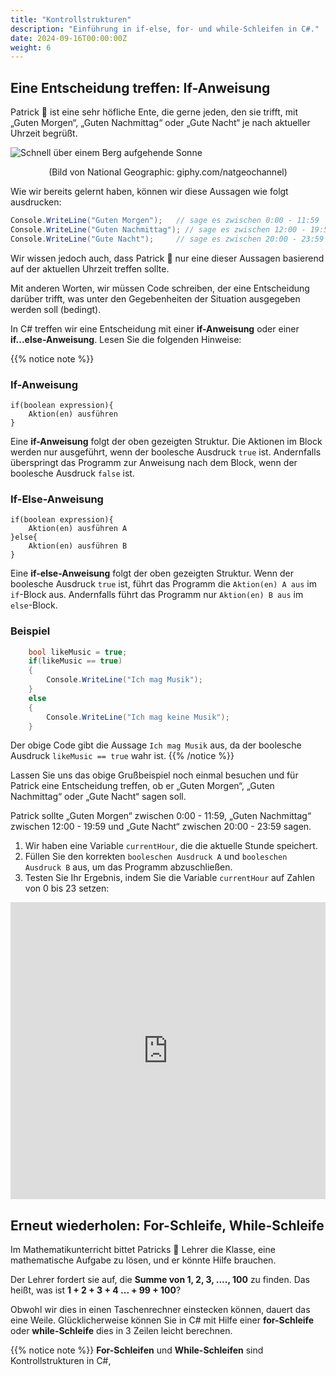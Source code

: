 ```yaml
---
title: "Kontrollstrukturen"
description: "Einführung in if-else, for- und while-Schleifen in C#."
date: 2024-09-16T00:00:00Z
weight: 6
---
```


## Eine Entscheidung treffen: If-Anweisung

Patrick 🐥 ist eine sehr höfliche Ente, die gerne jeden, den sie trifft, mit „Guten Morgen“, „Guten Nachmittag“ oder „Gute Nacht“ je nach aktueller Uhrzeit begrüßt.

![Schnell über einem Berg aufgehende Sonne](https://media.giphy.com/media/hpWrLS1RDBd5pwkgjy/giphy.gif)
<p style="text-align: center;">(Bild von National Geographic: giphy.com/natgeochannel)</p>

Wie wir bereits gelernt haben, können wir diese Aussagen wie folgt ausdrucken:

```C#
Console.WriteLine("Guten Morgen");   // sage es zwischen 0:00 - 11:59
Console.WriteLine("Guten Nachmittag"); // sage es zwischen 12:00 - 19:59
Console.WriteLine("Gute Nacht");     // sage es zwischen 20:00 - 23:59
```

Wir wissen jedoch auch, dass Patrick 🐥 nur eine dieser Aussagen basierend auf der aktuellen Uhrzeit treffen sollte.

Mit anderen Worten, wir müssen Code schreiben, der eine Entscheidung darüber trifft, was unter den Gegebenheiten der Situation ausgegeben werden soll (bedingt).

In C# treffen wir eine Entscheidung mit einer **if-Anweisung** oder einer **if...else-Anweisung**. Lesen Sie die folgenden Hinweise:

{{% notice note %}}
### If-Anweisung

```
if(boolean expression){
    Aktion(en) ausführen
}
```

Eine **if-Anweisung** folgt der oben gezeigten Struktur. Die Aktionen im Block werden nur ausgeführt, wenn der boolesche Ausdruck `true` ist. Andernfalls überspringt das Programm zur Anweisung nach dem Block, wenn der boolesche Ausdruck `false` ist.

### If-Else-Anweisung

```
if(boolean expression){
    Aktion(en) ausführen A
}else{
    Aktion(en) ausführen B
}
```

Eine **if-else-Anweisung** folgt der oben gezeigten Struktur. Wenn der boolesche Ausdruck `true` ist, führt das Programm die `Aktion(en) A aus` im `if`-Block aus. Andernfalls führt das Programm nur `Aktion(en) B aus` im `else`-Block.

### Beispiel

```C#
    bool likeMusic = true;
    if(likeMusic == true) 
    {
        Console.WriteLine("Ich mag Musik");
    } 
    else 
    {
        Console.WriteLine("Ich mag keine Musik");
    }   
```

Der obige Code gibt die Aussage `Ich mag Musik` aus, da der boolesche Ausdruck `likeMusic == true` wahr ist.
{{% /notice %}}

Lassen Sie uns das obige Grußbeispiel noch einmal besuchen und für Patrick eine Entscheidung treffen, ob er „Guten Morgen“, „Guten Nachmittag“ oder „Gute Nacht“ sagen soll.

Patrick sollte „Guten Morgen“ zwischen 0:00 - 11:59, „Guten Nachmittag“ zwischen 12:00 - 19:59 und „Gute Nacht“ zwischen 20:00 - 23:59 sagen.

1. Wir haben eine Variable `currentHour`, die die aktuelle Stunde speichert.
2. Füllen Sie den korrekten `booleschen Ausdruck A` und `booleschen Ausdruck B` aus, um das Programm abzuschließen.
3. Testen Sie Ihr Ergebnis, indem Sie die Variable `currentHour` auf Zahlen von 0 bis 23 setzen:

<iframe width="100%" height="475" src="https://dotnetfiddle.net/Widget/T6AUdh" frameborder="0"></iframe>

## Erneut wiederholen: For-Schleife, While-Schleife

Im Mathematikunterricht bittet Patricks 🐥 Lehrer die Klasse, eine mathematische Aufgabe zu lösen, und er könnte Hilfe brauchen.

Der Lehrer fordert sie auf, die **Summe von 1, 2, 3, ...., 100** zu finden. Das heißt, was ist **1 + 2 + 3 + 4 ... + 99 + 100**?

Obwohl wir dies in einen Taschenrechner einstecken können, dauert das eine Weile. Glücklicherweise können Sie in C# mit Hilfe einer **for-Schleife** oder **while-Schleife** dies in 3 Zeilen leicht berechnen.

{{% notice note %}}
**For-Schleifen** und **While-Schleifen** sind Kontrollstrukturen in C#,